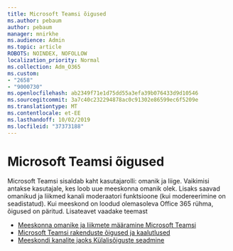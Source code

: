 ```yaml
---
title: Microsoft Teamsi õigused
ms.author: pebaum
author: pebaum
manager: mnirkhe
ms.audience: Admin
ms.topic: article
ROBOTS: NOINDEX, NOFOLLOW
localization_priority: Normal
ms.collection: Adm_O365
ms.custom:
- "2658"
- "9000730"
ms.openlocfilehash: ab2349f71e1d75dd55a3efa39b076433d9d10546
ms.sourcegitcommit: 3a7c40c232294878ac0c91302e86599ec6f5209e
ms.translationtype: MT
ms.contentlocale: et-EE
ms.lasthandoff: 10/02/2019
ms.locfileid: "37373188"
---
```

# <a name="microsoft-teams-permissions"></a>Microsoft Teamsi õigused

Microsoft Teamsi sisaldab kaht kasutajarolli: omanik ja liige. Vaikimisi antakse kasutajale, kes loob uue meeskonna omanik olek. Lisaks saavad omanikud ja liikmed kanali moderaatori funktsioone (kui modereerimine on seadistatud). Kui meeskond on loodud olemasoleva Office 365 rühma, õigused on päritud. Lisateavet vaadake teemast

- [Meeskonna omanike ja liikmete määramine Microsoft Teamsi](https://docs.microsoft.com/microsoftteams/assign-roles-permissions)
- [Microsoft Teamsi rakenduste õigused ja kaalutlused](https://docs.microsoft.com/microsoftteams/app-permissions)
- [Meeskondi kanalite jaoks Külalisõiguste seadmine](https://support.office.com/article/4756c468-2746-4bfd-a582-736d55fcc169)